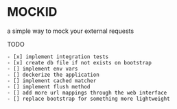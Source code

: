 # MOCKID

a simple way to mock your external requests

TODO
```
- [x] implement integration tests
- [x] create db file if not exists on bootstrap
- [] implement env vars
- [] dockerize the application
- [] implement cached matcher
- [] implement flush method
- [] add more url mappings through the web interface
- [] replace bootstrap for something more lightweight
```
